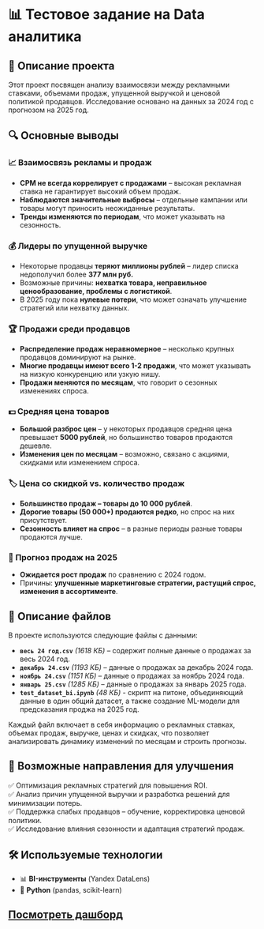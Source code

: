 # 📊 Тестовое задание на Data аналитика  

## 📝 Описание проекта  
Этот проект посвящен анализу взаимосвязи между рекламными ставками, объемами продаж, упущенной выручкой и ценовой политикой продавцов. Исследование основано на данных за 2024 год с прогнозом на 2025 год.

## 🔍 Основные выводы  

### 📈 Взаимосвязь рекламы и продаж  
- **CPM не всегда коррелирует с продажами** – высокая рекламная ставка не гарантирует высокий объем продаж.  
- **Наблюдаются значительные выбросы** – отдельные кампании или товары могут приносить неожиданные результаты.  
- **Тренды изменяются по периодам**, что может указывать на сезонность.  

### 💰 Лидеры по упущенной выручке  
- Некоторые продавцы **теряют миллионы рублей** – лидер списка недополучил более **377 млн руб.**  
- Возможные причины: **нехватка товара, неправильное ценообразование, проблемы с логистикой**.  
- В 2025 году пока **нулевые потери**, что может означать улучшение стратегий или нехватку данных.  

### 🏆 Продажи среди продавцов  
- **Распределение продаж неравномерное** – несколько крупных продавцов доминируют на рынке.  
- **Многие продавцы имеют всего 1-2 продажи**, что может указывать на низкую конкуренцию или узкую нишу.  
- **Продажи меняются по месяцам**, что говорит о сезонных изменениях спроса.  

### 💵 Средняя цена товаров  
- **Большой разброс цен** – у некоторых продавцов средняя цена превышает **5000 рублей**, но большинство товаров продаются дешевле.  
- **Изменения цен по месяцам** – возможно, связано с акциями, скидками или изменением спроса.  

### 🏷️ Цена со скидкой vs. количество продаж  
- **Большинство продаж – товары до 10 000 рублей**.  
- **Дорогие товары (50 000+) продаются редко**, но спрос на них присутствует.  
- **Сезонность влияет на спрос** – в разные периоды разные товары продаются лучше.  

### 🔮 Прогноз продаж на 2025  
- **Ожидается рост продаж** по сравнению с 2024 годом.  
- Причины: **улучшенные маркетинговые стратегии, растущий спрос, изменения в ассортименте**.  

## 📂 Описание файлов  
В проекте используются следующие файлы с данными:  

- **`весь 24 год.csv`** *(1618 КБ)* – содержит полные данные о продажах за весь 2024 год.  
- **`декабрь 24.csv`** *(1193 КБ)* – данные о продажах за декабрь 2024 года.  
- **`ноябрь 24.csv`** *(1151 КБ)* – данные о продажах за ноябрь 2024 года.  
- **`январь 25.csv`** *(1285 КБ)* – данные о продажах за январь 2025 года.  
- **`test_dataset_bi.ipynb`** *(48 КБ)* - скрипт на питоне, объединяющий данные в один общий датасет, а также создание ML-модели для предсказания проджа на 2025 год.

Каждый файл включает в себя информацию о рекламных ставках, объемах продаж, выручке, ценах и скидках, что позволяет анализировать динамику изменений по месяцам и строить прогнозы.  

## 📌 Возможные направления для улучшения  
✅ Оптимизация рекламных стратегий для повышения ROI.  
✅ Анализ причин упущенной выручки и разработка решений для минимизации потерь.  
✅ Поддержка слабых продавцов – обучение, корректировка ценовой политики.  
✅ Исследование влияния сезонности и адаптация стратегий продаж.  

## 🛠 Используемые технологии  
- 📊 **BI-инструменты** (Yandex DataLens)  
- 🐍 **Python** (pandas, scikit-learn)

## [Посмотреть дашборд](https://datalens.yandex/lfyz2nj52foe7)


